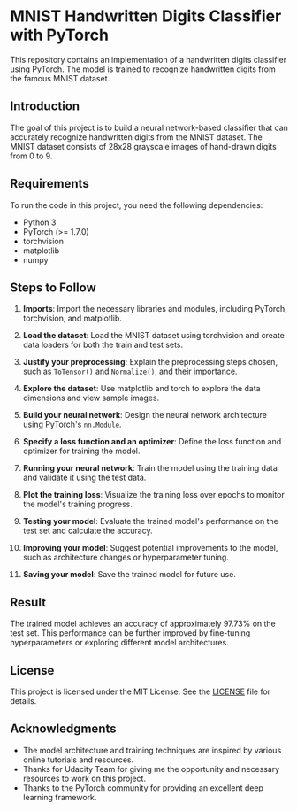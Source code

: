 # MNIST Handwritten Digits Classifier with PyTorch

This repository contains an implementation of a handwritten digits classifier using PyTorch. The model is trained to recognize handwritten digits from the famous MNIST dataset.

## Introduction

The goal of this project is to build a neural network-based classifier that can accurately recognize handwritten digits from the MNIST dataset. The MNIST dataset consists of 28x28 grayscale images of hand-drawn digits from 0 to 9.


## Requirements

To run the code in this project, you need the following dependencies:

- Python 3
- PyTorch (>= 1.7.0)
- torchvision
- matplotlib
- numpy

## Steps to Follow

1. **Imports**: Import the necessary libraries and modules, including PyTorch, torchvision, and matplotlib.

2. **Load the dataset**: Load the MNIST dataset using torchvision and create data loaders for both the train and test sets.

3. **Justify your preprocessing**: Explain the preprocessing steps chosen, such as `ToTensor()` and `Normalize()`, and their importance.

4. **Explore the dataset**: Use matplotlib and torch to explore the data dimensions and view sample images.

5. **Build your neural network**: Design the neural network architecture using PyTorch's `nn.Module`.

6. **Specify a loss function and an optimizer**: Define the loss function and optimizer for training the model.

7. **Running your neural network**: Train the model using the training data and validate it using the test data.

8. **Plot the training loss**: Visualize the training loss over epochs to monitor the model's training progress.

9. **Testing your model**: Evaluate the trained model's performance on the test set and calculate the accuracy.

10. **Improving your model**: Suggest potential improvements to the model, such as architecture changes or hyperparameter tuning.

11. **Saving your model**: Save the trained model for future use.

## Result

The trained model achieves an accuracy of approximately 97.73% on the test set. This performance can be further improved by fine-tuning hyperparameters or exploring different model architectures.

## License

This project is licensed under the MIT License. See the [LICENSE](LICENSE) file for details.

## Acknowledgments

- The model architecture and training techniques are inspired by various online tutorials and resources.
- Thanks for Udacity Team for giving me the opportunity and necessary resources to work on this project.
- Thanks to the PyTorch community for providing an excellent deep learning framework.

